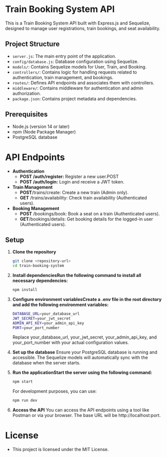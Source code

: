 # Train Booking System API

This is a Train Booking System API built with Express.js and Sequelize, designed to manage user registrations, train bookings, and seat availability.

## Project Structure

- `server.js`: The main entry point of the application.
- `config/database.js`: Database configuration using Sequelize.
- `models/`: Contains Sequelize models for User, Train, and Booking.
- `controllers/`: Contains logic for handling requests related to authentication, train management, and bookings.
- `routes/`: Defines API endpoints and associates them with controllers.
- `middleware/`: Contains middleware for authentication and admin authorization.
- `package.json`: Contains project metadata and dependencies.

## Prerequisites

- Node.js (version 14 or later)
- npm (Node Package Manager)
- PostgreSQL database


# API Endpoints
- **Authentication**
  - **POST /auth/register:** Register a new user.POST 
  - **POST /auth/login:** Login and receive a JWT token.
- **Train Management**
  - **POST**/trains/create: Create a new train (Admin only). 
  - **GET** /trains/availability: Check train availability (Authenticated users).
- **Booking Management**
    - **POST** /bookings/book: Book a seat on a train (Authenticated users).
    - **GET**/bookings/details: Get booking details for the logged-in user (Authenticated users).
## Setup

1. **Clone the repository**

   ```bash
   git clone <repository-url>
   cd train-booking-system
   ```
2. **Install dependenciesRun the following command to install all necessary dependencies:**
    ```bash
    npm install
    ```

3. **Configure environment variablesCreate a .env file in the root directory and add the following environment variables:**
   
    ```bash
    DATABASE_URL=your_database_url
    JWT_SECRET=your_jwt_secret
    ADMIN_API_KEY=your_admin_api_key
    PORT=your_port_number
    ```
    Replace your_database_url, your_jwt_secret, your_admin_api_key, and your_port_number with your actual configuration values.
4. **Set up the database**
    Ensure your PostgreSQL database is running and accessible. The Sequelize models will automatically sync with the database when the server starts.
5. **Run the applicationStart the server using the following command:**
   ```bash
   npm start
   ```
   For development purposes, you can use:
   ```bash
   npm run dev
   ```
6. **Access the API**
    You can access the API endpoints using a tool like Postman or via your browser. The base URL will be http://localhost:port.

# License

- This project is licensed under the MIT License.
